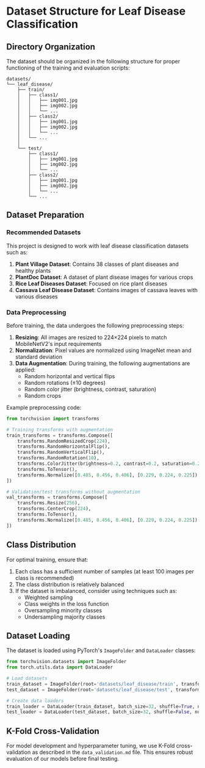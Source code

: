 # Dataset Structure for Leaf Disease Classification

## Directory Organization

The dataset should be organized in the following structure for proper functioning of the training and evaluation scripts:

```
datasets/
└── leaf_disease/
    ├── train/
    │   ├── class1/
    │   │   ├── img001.jpg
    │   │   ├── img002.jpg
    │   │   └── ...
    │   ├── class2/
    │   │   ├── img001.jpg
    │   │   ├── img002.jpg
    │   │   └── ...
    │   └── ...
    │
    └── test/
        ├── class1/
        │   ├── img001.jpg
        │   ├── img002.jpg
        │   └── ...
        ├── class2/
        │   ├── img001.jpg
        │   ├── img002.jpg
        │   └── ...
        └── ...
```

## Dataset Preparation

### Recommended Datasets

This project is designed to work with leaf disease classification datasets such as:

1. **Plant Village Dataset**: Contains 38 classes of plant diseases and healthy plants
2. **PlantDoc Dataset**: A dataset of plant disease images for various crops
3. **Rice Leaf Diseases Dataset**: Focused on rice plant diseases
4. **Cassava Leaf Disease Dataset**: Contains images of cassava leaves with various diseases

### Data Preprocessing

Before training, the data undergoes the following preprocessing steps:

1. **Resizing**: All images are resized to 224×224 pixels to match MobileNetV2's input requirements
2. **Normalization**: Pixel values are normalized using ImageNet mean and standard deviation
3. **Data Augmentation**: During training, the following augmentations are applied:
   - Random horizontal and vertical flips
   - Random rotations (±10 degrees)
   - Random color jitter (brightness, contrast, saturation)
   - Random crops

Example preprocessing code:

```python
from torchvision import transforms

# Training transforms with augmentation
train_transforms = transforms.Compose([
    transforms.RandomResizedCrop(224),
    transforms.RandomHorizontalFlip(),
    transforms.RandomVerticalFlip(),
    transforms.RandomRotation(10),
    transforms.ColorJitter(brightness=0.2, contrast=0.2, saturation=0.2),
    transforms.ToTensor(),
    transforms.Normalize([0.485, 0.456, 0.406], [0.229, 0.224, 0.225])
])

# Validation/test transforms without augmentation
val_transforms = transforms.Compose([
    transforms.Resize(256),
    transforms.CenterCrop(224),
    transforms.ToTensor(),
    transforms.Normalize([0.485, 0.456, 0.406], [0.229, 0.224, 0.225])
])
```

## Class Distribution

For optimal training, ensure that:

1. Each class has a sufficient number of samples (at least 100 images per class is recommended)
2. The class distribution is relatively balanced
3. If the dataset is imbalanced, consider using techniques such as:
   - Weighted sampling
   - Class weights in the loss function
   - Oversampling minority classes
   - Undersampling majority classes

## Dataset Loading

The dataset is loaded using PyTorch's `ImageFolder` and `DataLoader` classes:

```python
from torchvision.datasets import ImageFolder
from torch.utils.data import DataLoader

# Load datasets
train_dataset = ImageFolder(root='datasets/leaf_disease/train', transform=train_transforms)
test_dataset = ImageFolder(root='datasets/leaf_disease/test', transform=val_transforms)

# Create data loaders
train_loader = DataLoader(train_dataset, batch_size=32, shuffle=True, num_workers=4)
test_loader = DataLoader(test_dataset, batch_size=32, shuffle=False, num_workers=4)
```

## K-Fold Cross-Validation

For model development and hyperparameter tuning, we use K-Fold cross-validation as described in the `data_validation.md` file. This ensures robust evaluation of our models before final testing.
